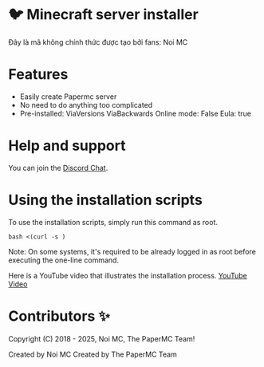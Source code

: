 # 🐦 Minecraft server installer
Đây là mã không chính thức được tạo bởi fans: Noi MC

# Features
- Easily create Papermc server
- No need to do anything too complicated
- Pre-installed:
  ViaVersions
  ViaBackwards
  Online mode: False
  Eula: true

# Help and support
You can join the [Discord Chat](https://dsc.gg/noimc).

# Using the installation scripts
To use the installation scripts, simply run this command as root.
```
bash <(curl -s )
```
Note: On some systems, it's required to be already logged in as root before executing the one-line command.

Here is a YouTube video that illustrates the installation process.
[YouTube Video]()

# Contributors ✨
Copyright (C) 2018 - 2025, Noi MC, The PaperMC Team!

Created by Noi MC
Created by The PaperMC Team
